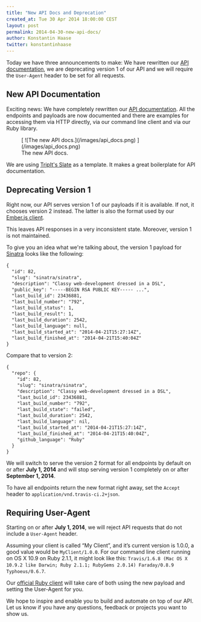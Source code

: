 ```yaml
---
title: "New API Docs and Deprecation"
created_at: Tue 30 Apr 2014 18:00:00 CEST
layout: post
permalink: 2014-04-30-new-api-docs/
author: Konstantin Haase
twitter: konstantinhaase
---
```


Today we have three announcements to make: We have rewritten our [API documentation](http://docs.travis-ci.com/api/), we are deprecating version 1 of our API and we will require the `User-Agent` header to be set for all requests.

## New API Documentation

Exciting news: We have completely rewritten our [API documentation](http://docs.travis-ci.com/api/). All the endpoints and payloads are now documented and there are examples for accessing them via HTTP directly, via our command line client and via our Ruby library.

<figure>
  [ ![The new API docs.](/images/api_docs.png) ](/images/api_docs.png)
  <figcaption>The new API docs.</figcaption>
</figure>

We are using [TripIt's Slate](https://github.com/tripit/slate) as a template. It makes a great boilerplate for API documentation.

## Deprecating Version 1

Right now, our API serves version 1 of our payloads if it is available. If not, it chooses version 2 instead. The latter is also the format used by our [Ember.js client](https://github.com/travis-ci/travis-web).

This leaves API responses in a very inconsistent state. Moreover, version 1 is not maintained.

To give you an idea what we're talking about, the version 1 payload for [Sinatra](https://github.com/sinatra/sinatra) looks like the following:

    {
      "id": 82,
      "slug": "sinatra/sinatra",
      "description": "Classy web-development dressed in a DSL",
      "public_key": "-----BEGIN RSA PUBLIC KEY----- ...",
      "last_build_id": 23436881,
      "last_build_number": "792",
      "last_build_status": 1,
      "last_build_result": 1,
      "last_build_duration": 2542,
      "last_build_language": null,
      "last_build_started_at": "2014-04-21T15:27:14Z",
      "last_build_finished_at": "2014-04-21T15:40:04Z"
    }

Compare that to version 2:

    {
      "repo": {
        "id": 82,
        "slug": "sinatra/sinatra",
        "description": "Classy web-development dressed in a DSL",
        "last_build_id": 23436881,
        "last_build_number": "792",
        "last_build_state": "failed",
        "last_build_duration": 2542,
        "last_build_language": nil,
        "last_build_started_at": "2014-04-21T15:27:14Z",
        "last_build_finished_at": "2014-04-21T15:40:04Z",
        "github_language": "Ruby"
      }
    }

We will switch to serve the version 2 format for all endpoints by default on or after **July 1, 2014** and will stop serving version 1 completely on or after **September 1, 2014**.

To have all endpoints return the new format right away, set the `Accept` header to `application/vnd.travis-ci.2+json`.

## Requiring User-Agent

Starting on or after **July 1, 2014**, we will reject API requests that do not include a `User-Agent` header.

Assuming your client is called “My Client”, and it’s current version is 1.0.0, a good value would be `MyClient/1.0.0`. For our command line client running on OS X 10.9 on Ruby 2.1.1, it might look like this: `Travis/1.6.8 (Mac OS X 10.9.2 like Darwin; Ruby 2.1.1; RubyGems 2.0.14) Faraday/0.8.9 Typhoeus/0.6.7`.

Our [official Ruby client](https://github.com/travis-ci/travis.rb) will take care of both using the new payload and setting the User-Agent for you.

We hope to inspire and enable you to build and automate on top of our API. Let us know if you have any questions, feedback or projects you want to show us.
